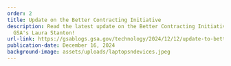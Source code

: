 ```yaml
---
order: 2
title: Update on the Better Contracting Initiative
description: Read the latest update on the Better Contracting Initiative from
  GSA's Laura Stanton!
url-link: https://gsablogs.gsa.gov/technology/2024/12/12/update-to-better-contracting-initiative-2/?utm_medium=email&utm_source=govDelivery
publication-date: December 16, 2024
background-image: assets/uploads/laptopsndevices.jpeg
---
```

